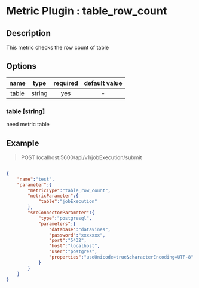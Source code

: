 # Metric Plugin : table_row_count

## Description

This metric checks the row count of table

## Options

|               name               |  type  |  required  | default value |
|:--------------------------------:|:------:|:----------:|:-------------:|
|      [table](#table-string)      | string |    yes     |       -       |

### table [string]
need metric table

## Example

> POST localhost:5600/api/v1/jobExecution/submit
```json

{
    "name":"test",
    "parameter":{
        "metricType":"table_row_count",
        "metricParameter":{
            "table":"jobExecution"
        },
        "srcConnectorParameter":{
            "type":"postgresql",
            "parameters":{
                "database":"datavines",
                "password":"xxxxxxx",
                "port":"5432",
                "host":"localhost",
                "user":"postgres",
                "properties":"useUnicode=true&characterEncoding=UTF-8"
            }
        }
    }
}
```